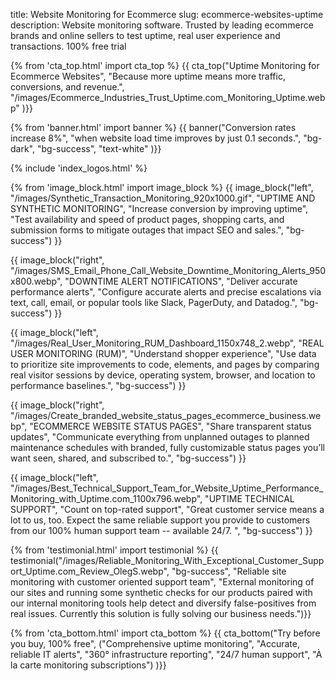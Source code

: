 title: Website Monitoring for Ecommerce
slug: ecommerce-websites-uptime
description: Website monitoring software. Trusted by leading ecommerce brands and online sellers to test uptime, real user experience and transactions. 100% free trial


{% from 'cta_top.html' import cta_top %} 
{{ cta_top("Uptime Monitoring for Ecommerce Websites",
  "Because more uptime means more traffic, conversions, and revenue.",
  "/images/Ecommerce_Industries_Trust_Uptime.com_Monitoring_Uptime.webp"
)}}


{% from 'banner.html' import banner %} 
{{ banner("Conversion rates increase <span class='text-success'>8%</span>",
  "when website load time improves by just 0.1 seconds.",
  "bg-dark",
  "bg-success",
  "text-white"
)}}

 <div class="container bg-white my-5">
  {% include 'index_logos.html' %}
 </div>

{% from 'image_block.html' import image_block %}
{{ image_block("left", "/images/Synthetic_Transaction_Monitoring_920x1000.gif",
"UPTIME AND SYNTHETIC MONITORING",
"Increase conversion by improving uptime",
"Test availability and speed of product pages, shopping carts, and submission forms to mitigate outages that impact SEO and sales.",
"bg-success") }}

{{ image_block("right", "/images/SMS_Email_Phone_Call_Website_Downtime_Monitoring_Alerts_950x800.webp",
"DOWNTIME ALERT NOTIFICATIONS",
"Deliver accurate performance alerts",
"Configure accurate alerts and precise escalations via text, call, email, or popular tools like Slack, PagerDuty, and Datadog.",
"bg-success") }}

{{ image_block("left", "/images/Real_User_Monitoring_RUM_Dashboard_1150x748_2.webp",
"REAL USER MONITORING (RUM)",
"Understand shopper experience",
"Use data to prioritize site improvements to code, elements, and pages by comparing real visitor sessions by device, operating system, browser, and location to performance baselines.",
"bg-success") }}

{{ image_block("right", "/images/Create_branded_website_status_pages_ecommerce_business.webp",
"ECOMMERCE WEBSITE STATUS PAGES",
"Share transparent status updates",
"Communicate everything from unplanned outages to planned maintenance schedules with branded, fully customizable status pages you’ll want seen, shared, and subscribed to.",
"bg-success") }}

{{ image_block("left", "/images/Best_Technical_Support_Team_for_Website_Uptime_Performance_Monitoring_with_Uptime.com_1100x796.webp",
"UPTIME TECHNICAL SUPPORT",
"Count on top-rated support",
"Great customer service means a lot to us, too. Expect the same reliable support you provide to customers from our 100% human support team -- available 24/7. ",
"bg-success") }}


{% from 'testimonial.html' import testimonial %}
{{ testimonial("/images/Reliable_Monitoring_With_Exceptional_Customer_Support_Uptime.com_Review_OlegS.webp",
  "bg-success",
  "Reliable site monitoring with customer oriented support team",
  "External monitoring of our sites and running some synthetic checks for our products paired with our internal monitoring tools help detect and diversify false-positives from real issues. Currently this solution is fully solving our business needs.")}}


{% from 'cta_bottom.html' import cta_bottom %} 
{{ cta_bottom("Try before you buy, 100% free",
  ("Comprehensive uptime monitoring", 
  "Accurate, reliable IT alerts",
  "360° infrastructure reporting",
  "24/7 human support",
  "À la carte monitoring subscriptions")
  )}}
